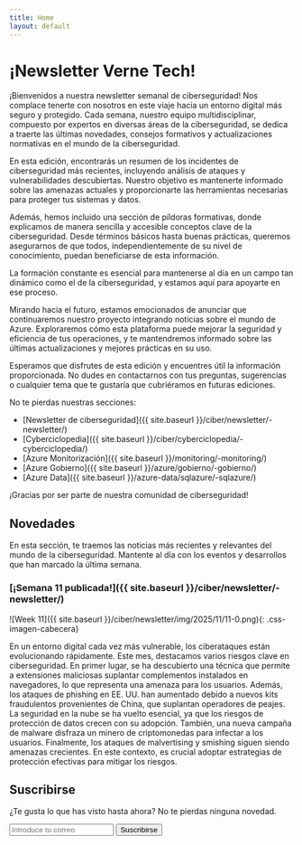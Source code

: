 ```yaml
---
title: Home
layout: default
---
```


# ¡Newsletter Verne Tech!

¡Bienvenidos a nuestra newsletter semanal de ciberseguridad! Nos complace tenerte con nosotros en este viaje hacia un entorno digital más seguro y protegido. Cada semana, nuestro equipo multidisciplinar, compuesto por expertos en diversas áreas de la ciberseguridad, se dedica a traerte las últimas novedades, consejos formativos y actualizaciones normativas en el mundo de la ciberseguridad.

En esta edición, encontrarás un resumen de los incidentes de ciberseguridad más recientes, incluyendo análisis de ataques y vulnerabilidades descubiertas. Nuestro objetivo es mantenerte informado sobre las amenazas actuales y proporcionarte las herramientas necesarias para proteger tus sistemas y datos.

Además, hemos incluido una sección de píldoras formativas, donde explicamos de manera sencilla y accesible conceptos clave de la ciberseguridad. Desde términos básicos hasta buenas prácticas, queremos asegurarnos de que todos, independientemente de su nivel de conocimiento, puedan beneficiarse de esta información.

La formación constante es esencial para mantenerse al día en un campo tan dinámico como el de la ciberseguridad, y estamos aquí para apoyarte en ese proceso.

Mirando hacia el futuro, estamos emocionados de anunciar que continuaremos nuestro proyecto integrando noticias sobre el mundo de Azure. Exploraremos cómo esta plataforma puede mejorar la seguridad y eficiencia de tus operaciones, y te mantendremos informado sobre las últimas actualizaciones y mejores prácticas en su uso.

Esperamos que disfrutes de esta edición y encuentres útil la información proporcionada. No dudes en contactarnos con tus preguntas, sugerencias o cualquier tema que te gustaría que cubriéramos en futuras ediciones.

No te pierdas nuestras secciones:

- [Newsletter de ciberseguridad]({{ site.baseurl }}/ciber/newsletter/-newsletter/)
- [Cyberciclopedia]({{ site.baseurl }}/ciber/cyberciclopedia/-cyberciclopedia/)
- [Azure Monitorización]({{ site.baseurl }}/monitoring/-monitoring/)
- [Azure Gobierno]({{ site.baseurl }}/azure/gobierno/-gobierno/)
- [Azure Data]({{ site.baseurl }}/azure-data/sqlazure/-sqlazure/)

¡Gracias por ser parte de nuestra comunidad de ciberseguridad!

## Novedades

En esta sección, te traemos las noticias más recientes y relevantes del mundo de la ciberseguridad. Mantente al día con los eventos y desarrollos que han marcado la última semana.

### [¡Semana 11 publicada!]({{ site.baseurl }}/ciber/newsletter/-newsletter/)

![Week 11]({{ site.baseurl }}/ciber/newsletter/img/2025/11/11-0.png){: .css-imagen-cabecera}

En un entorno digital cada vez más vulnerable, los ciberataques están evolucionando rápidamente. Este mes, destacamos varios riesgos clave en ciberseguridad. En primer lugar, se ha descubierto una técnica que permite a extensiones maliciosas suplantar complementos instalados en navegadores, lo que representa una amenaza para los usuarios. Además, los ataques de phishing en EE. UU. han aumentado debido a nuevos kits fraudulentos provenientes de China, que suplantan operadores de peajes. La seguridad en la nube se ha vuelto esencial, ya que los riesgos de protección de datos crecen con su adopción. También, una nueva campaña de malware disfraza un minero de criptomonedas para infectar a los usuarios. Finalmente, los ataques de malvertising y smishing siguen siendo amenazas crecientes. En este contexto, es crucial adoptar estrategias de protección efectivas para mitigar los riesgos.

## Suscribirse

¿Te gusta lo que has visto hasta ahora? No te pierdas ninguna novedad.

<form action="https://formspree.io/mkgwlerd" method="POST" class="flex-form">
  <label for="email">
    <i class="ion-email"></i>
  </label>
  <input type="email" id="email" name="email" placeholder="Introduce tu correo" required>
  <input type="submit" value="Suscribirse">
</form>
